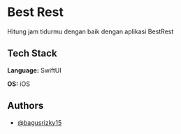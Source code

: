 
# Best Rest

Hitung jam tidurmu dengan baik dengan aplikasi BestRest




## Tech Stack

**Language:** SwiftUI

**OS:** iOS


## Authors

- [@bagusrizky15](https://www.github.com/bagusrizky15)

